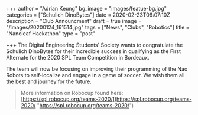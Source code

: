 +++
author = "Adrian Keung"
bg_image = "images/featue-bg.jpg"
categories = ["Schulich DinoBytes"]
date = 2020-02-23T06:07:10Z
description = "Club Announcment"
draft = true
image = "/images/20200124_161514.jpg"
tags = ["News", "Clubs", "Robotics"]
title = "Nanoleaf Hackathon"
type = "post"

+++
The Digital Engineering Students' Society wants to congratulate the Schulich DinoBytes for their incredible success in qualifying as the First Alternate for the 2020 SPL Team Competition in Bordeaux.

The team will now be focusing on improving their programming of the Nao Robots to self-localize and engage in a game of soccer. We wish them all the best and journey for the future.

> More information on Robocup found here: [https://spl.robocup.org/teams-2020/](https://spl.robocup.org/teams-2020/ "https://spl.robocup.org/teams-2020/")